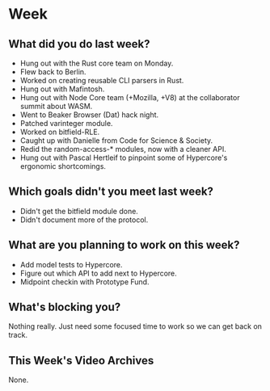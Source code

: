 # Week
## What did you do last week?
- Hung out with the Rust core team on Monday.
- Flew back to Berlin.
- Worked on creating reusable CLI parsers in Rust.
- Hung out with Mafintosh.
- Hung out with Node Core team (+Mozilla, +V8) at the collaborator summit about
  WASM.
- Went to Beaker Browser (Dat) hack night.
- Patched varinteger module.
- Worked on bitfield-RLE.
- Caught up with Danielle from Code for Science & Society.
- Redid the random-access-* modules, now with a cleaner API.
- Hung out with Pascal Hertleif to pinpoint some of Hypercore's ergonomic
  shortcomings.

## Which goals didn't you meet last week?
- Didn't get the bitfield module done.
- Didn't document more of the protocol.

## What are you planning to work on this week?
- Add model tests to Hypercore.
- Figure out which API to add next to Hypercore.
- Midpoint checkin with Prototype Fund.

## What's blocking you?
Nothing really. Just need some focused time to work so we can get back on track.

## This Week's Video Archives
None.
